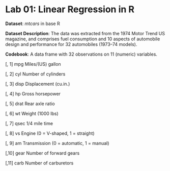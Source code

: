 # Lab 01: Linear Regression in R

**Dataset**: *mtcars* in base R

**Dataset Description**: The data was extracted from the 1974 Motor Trend US magazine, and comprises fuel consumption and 10 aspects of automobile design and performance for 32 automobiles (1973–74 models).

**Codebook**:
A data frame with 32 observations on 11 (numeric) variables.

[, 1]	 mpg	 Miles/(US) gallon

[, 2]	 cyl	 Number of cylinders

[, 3]	 disp	 Displacement (cu.in.)

[, 4]	 hp	 Gross horsepower

[, 5]	 drat	 Rear axle ratio

[, 6]	 wt	 Weight (1000 lbs)

[, 7]	 qsec	 1/4 mile time

[, 8]	 vs	 Engine (0 = V-shaped, 1 = straight)

[, 9]	 am	 Transmission (0 = automatic, 1 = manual)

[,10]	 gear	 Number of forward gears

[,11]	 carb	 Number of carburetors
